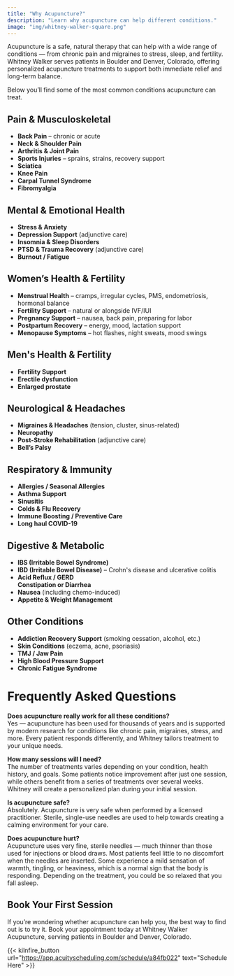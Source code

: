 ```yaml
---
title: "Why Acupuncture?"
description: "Learn why acupuncture can help different conditions."
image: "img/whitney-walker-square.png"
---
```

Acupuncture is a safe, natural therapy that can help with a wide range of conditions — from chronic pain and migraines to stress, sleep, and fertility. Whitney Walker serves patients in Boulder and Denver, Colorado, offering personalized acupuncture treatments to support both immediate relief and long-term balance.

Below you’ll find some of the most common conditions acupuncture can treat.

## Pain & Musculoskeletal

* **Back Pain** – chronic or acute  
* **Neck & Shoulder Pain**  
* **Arthritis & Joint Pain**  
* **Sports Injuries** – sprains, strains, recovery support  
* **Sciatica**  
* **Knee Pain**  
* **Carpal Tunnel Syndrome**  
* **Fibromyalgia**

## Mental & Emotional Health

* **Stress & Anxiety**  
* **Depression Support** (adjunctive care)  
* **Insomnia & Sleep Disorders**  
* **PTSD & Trauma Recovery** (adjunctive care)  
* **Burnout / Fatigue**

## Women’s Health & Fertility

* **Menstrual Health** – cramps, irregular cycles, PMS, endometriosis, hormonal balance  
* **Fertility Support** – natural or alongside IVF/IUI  
* **Pregnancy Support** – nausea, back pain, preparing for labor  
* **Postpartum Recovery** – energy, mood, lactation support  
* **Menopause Symptoms** – hot flashes, night sweats, mood swings

## Men's Health & Fertility

* **Fertility Support**   
* **Erectile dysfunction**  
* **Enlarged prostate**

## Neurological & Headaches

* **Migraines & Headaches** (tension, cluster, sinus-related)  
* **Neuropathy**  
* **Post-Stroke Rehabilitation** (adjunctive care)  
* **Bell’s Palsy**

## Respiratory & Immunity

* **Allergies / Seasonal Allergies**  
* **Asthma Support**  
* **Sinusitis**  
* **Colds & Flu Recovery**  
* **Immune Boosting / Preventive Care**  
* **Long haul COVID-19**

## Digestive & Metabolic

* **IBS (Irritable Bowel Syndrome)**  
* **IBD (Irritable Bowel Disease)** – Crohn's disease and ulcerative colitis  
* **Acid Reflux / GERD**  
  **Constipation or Diarrhea**  
* **Nausea** (including chemo-induced)
* **Appetite & Weight Management**

## Other Conditions

* **Addiction Recovery Support** (smoking cessation, alcohol, etc.)
* **Skin Conditions** (eczema, acne, psoriasis)  
* **TMJ / Jaw Pain**  
* **High Blood Pressure Support**  
* **Chronic Fatigue Syndrome**

# Frequently Asked Questions

**Does acupuncture really work for all these conditions?**  
Yes — acupuncture has been used for thousands of years and is supported by modern research for conditions like chronic pain, migraines, stress, and more. Every patient responds differently, and Whitney tailors treatment to your unique needs.

**How many sessions will I need?**  
The number of treatments varies depending on your condition, health history, and goals. Some patients notice improvement after just one session, while others benefit from a series of treatments over several weeks. Whitney will create a personalized plan during your initial session.

**Is acupuncture safe?**  
Absolutely. Acupuncture is very safe when performed by a licensed practitioner. Sterile, single-use needles are used to help towards creating a calming environment for your care.

**Does acupuncture hurt?**  
Acupuncture uses very fine, sterile needles — much thinner than those used for injections or blood draws. Most patients feel little to no discomfort when the needles are inserted. Some experience a mild sensation of warmth, tingling, or heaviness, which is a normal sign that the body is responding. Depending on the treatment, you could be so relaxed that you fall asleep.

## Book Your First Session

If you’re wondering whether acupuncture can help you, the best way to find out is to try it. Book your appointment today at Whitney Walker Acupuncture, serving patients in Boulder and Denver, Colorado.

{{< kilnfire_button url="https://app.acuityscheduling.com/schedule/a84fb022" text="Schedule Here" >}}